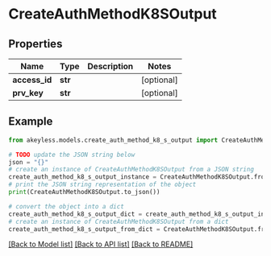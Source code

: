 # CreateAuthMethodK8SOutput


## Properties

Name | Type | Description | Notes
------------ | ------------- | ------------- | -------------
**access_id** | **str** |  | [optional] 
**prv_key** | **str** |  | [optional] 

## Example

```python
from akeyless.models.create_auth_method_k8_s_output import CreateAuthMethodK8SOutput

# TODO update the JSON string below
json = "{}"
# create an instance of CreateAuthMethodK8SOutput from a JSON string
create_auth_method_k8_s_output_instance = CreateAuthMethodK8SOutput.from_json(json)
# print the JSON string representation of the object
print(CreateAuthMethodK8SOutput.to_json())

# convert the object into a dict
create_auth_method_k8_s_output_dict = create_auth_method_k8_s_output_instance.to_dict()
# create an instance of CreateAuthMethodK8SOutput from a dict
create_auth_method_k8_s_output_from_dict = CreateAuthMethodK8SOutput.from_dict(create_auth_method_k8_s_output_dict)
```
[[Back to Model list]](../README.md#documentation-for-models) [[Back to API list]](../README.md#documentation-for-api-endpoints) [[Back to README]](../README.md)


